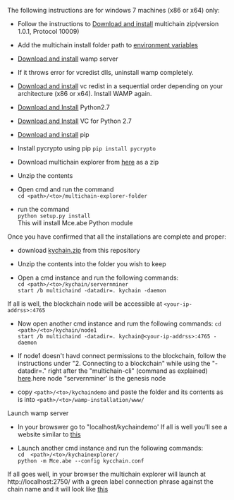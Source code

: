 The following instructions are for windows 7 machines (x86 or x64) only:

* Follow the instructions to [Download and install](https://www.multichain.com/download-install/) multichain zip(version 1.0.1, Protocol	10009)
* Add the multichain install folder path to [environment variables](https://superuser.com/questions/737542/how-can-i-add-a-program-path-to-the-windows-environment-variables-for-easy-comma)


* [Download and install](https://excellmedia.dl.sourceforge.net/project/wampserver/WampServer%202/Wampserver%202.5/wampserver2.5-Apache-2.4.9-Mysql-5.6.17-php5.5.12-64b.exe) wamp server
* If it throws error for vcredist dlls, uninstall wamp completely.
* [Download and install](http://forum.wampserver.com/read.php?2,138295) vc redist in a sequential order depending on your architecture (x86 or x64). Install WAMP again.

* [Download and Install](https://www.python.org/ftp/python/2.7/python-2.7.amd64.msi) Python2.7
* [Download and Install](https://download.microsoft.com/download/7/9/6/796EF2E4-801B-4FC4-AB28-B59FBF6D907B/VCForPython27.msi) VC for Python 2.7
* [Download and install](https://stackoverflow.com/questions/4750806/how-do-i-install-pip-on-windows#12476379) pip
* Install pycrypto using pip
`pip install pycrypto`

* Download multichain explorer from [here](https://github.com/MultiChain/multichain-explorer) as a zip
* Unzip the contents
* Open cmd and run the command <br/> `cd <path>/<to>/multichain-explorer-folder`
* run the command <br/> `python setup.py install`<br/> This will install Mce.abe Python module

Once you have confirmed that all the installations are complete and proper:
* download [kychain.zip](https://github.com/a2un/BoBFinathon/raw/master/BoBFinathonKYChain.zip) from this repository

* Unzip the contents into the folder you wish to keep

* Open a cmd instance and run the following commands:<br/>
`cd <path>/<to>/kychain/servernminer`<br/>
`start /b multichaind -datadir=. kychain -daemon`

If all is well, the blockchain node will be accessible at `<your-ip-addrss>:4765`

* Now open another cmd instance and rum the following commands:
`cd <path>/<to>/kychain/node1`<br/>
`start /b multichaind -datadir=. kychain@<your-ip-addrss>:4765 -daemon`

* If node1 doesn't havd connect permissions to the blockchain, follow the instructions under "2. Connecting to a blockchain" while using the "-datadir=." right after the "multichain-cli" (command as explained) [here](https://www.multichain.com/getting-started).here node "servernminer' is the genesis node

* copy  `<path>/<to>/kychaindemo` and paste the folder and its contents as is into `<path>/<to>/wamp-installation/www/`

Launch wamp server

* In your browswer go to "localhost/kychaindemo' If all is well you'll see a website similar to [this](http://52.172.209.229/multichain-web-demo/)

* Launch another cmd instance and run the following commands:<br />
`cd  <path>/<to>/kychainexplorer/`<br/>
`python -m Mce.abe --config kycchain.conf`

If all goes well, in your browser the multichain explorer will launch at http://localhost:2750/ with a green label connection phrase against the chain name and it will look like [this](http://52.172.209.229:2750/)

